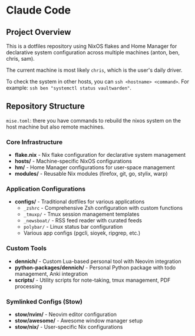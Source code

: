 # Claude Code

## Project Overview

This is a dotfiles repository using NixOS flakes and Home Manager for declarative system configuration across multiple machines (anton, ben, chris, sam).

The current machine is most likely `chris`, which is the user's daily driver.

To check the system in other hosts, you can `ssh <hostname> <command>`. For example: `ssh ben "systemctl status vaultwarden"`.


## Repository Structure

`mise.toml`: there you have commands to rebuild the nixos system on the host machine but also remote machines.

### Core Infrastructure

- **flake.nix** - Nix flake configuration for declarative system management
- **hosts/** - Machine-specific NixOS configurations
- **hm/** - Home Manager configurations for user-space management
- **modules/** - Reusable Nix modules (firefox, git, go, stylix, warp)

### Application Configurations

- **configs/** - Traditional dotfiles for various applications
  - `_zshrc` - Comprehensive Zsh configuration with custom functions
  - `_tmuxp/` - Tmux session management templates
  - `_newsboat/` - RSS feed reader with curated feeds
  - `polybar/` - Linux status bar configuration
  - Various app configs (pgcli, sioyek, ripgrep, etc.)

### Custom Tools

- **dennich/** - Custom Lua-based personal tool with Neovim integration
- **python-packages/dennich/** - Personal Python package with todo management, Anki integration
- **scripts/** - Utility scripts for note-taking, tmux management, PDF processing

### Symlinked Configs (Stow)

- **stow/nvim/** - Neovim editor configuration
- **stow/awesome/** - Awesome window manager setup
- **stow/nix/** - User-specific Nix configurations
